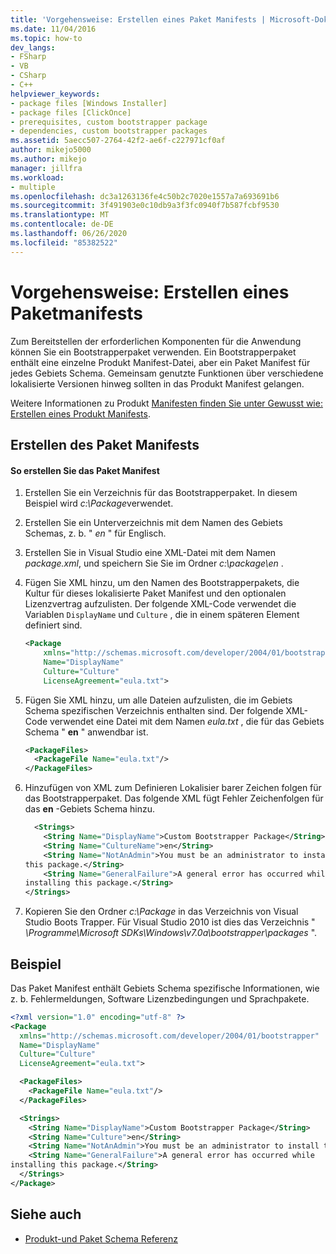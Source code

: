 ```yaml
---
title: 'Vorgehensweise: Erstellen eines Paket Manifests | Microsoft-Dokumentation'
ms.date: 11/04/2016
ms.topic: how-to
dev_langs:
- FSharp
- VB
- CSharp
- C++
helpviewer_keywords:
- package files [Windows Installer]
- package files [ClickOnce]
- prerequisites, custom bootstrapper package
- dependencies, custom bootstrapper packages
ms.assetid: 5aecc507-2764-42f2-ae6f-c227971cf0af
author: mikejo5000
ms.author: mikejo
manager: jillfra
ms.workload:
- multiple
ms.openlocfilehash: dc3a1263136fe4c50b2c7020e1557a7a693691b6
ms.sourcegitcommit: 3f491903e0c10db9a3f3fc0940f7b587fcbf9530
ms.translationtype: MT
ms.contentlocale: de-DE
ms.lasthandoff: 06/26/2020
ms.locfileid: "85382522"
---
```

# <a name="how-to-create-a-package-manifest"></a>Vorgehensweise: Erstellen eines Paketmanifests
Zum Bereitstellen der erforderlichen Komponenten für die Anwendung können Sie ein Bootstrapperpaket verwenden. Ein Bootstrapperpaket enthält eine einzelne Produkt Manifest-Datei, aber ein Paket Manifest für jedes Gebiets Schema. Gemeinsam genutzte Funktionen über verschiedene lokalisierte Versionen hinweg sollten in das Produkt Manifest gelangen.

 Weitere Informationen zu Produkt [Manifesten finden Sie unter Gewusst wie: Erstellen eines Produkt Manifests](../deployment/how-to-create-a-product-manifest.md).

## <a name="create-the-package-manifest"></a>Erstellen des Paket Manifests

#### <a name="to-create-the-package-manifest"></a>So erstellen Sie das Paket Manifest

1. Erstellen Sie ein Verzeichnis für das Bootstrapperpaket. In diesem Beispiel wird *c:\Package*verwendet.

2. Erstellen Sie ein Unterverzeichnis mit dem Namen des Gebiets Schemas, z. b. " *en* " für Englisch.

3. Erstellen Sie in Visual Studio eine XML-Datei mit dem Namen *package.xml*, und speichern Sie Sie im Ordner *c:\package\en* .

4. Fügen Sie XML hinzu, um den Namen des Bootstrapperpakets, die Kultur für dieses lokalisierte Paket Manifest und den optionalen Lizenzvertrag aufzulisten. Der folgende XML-Code verwendet die Variablen `DisplayName` und `Culture` , die in einem späteren Element definiert sind.

    ```xml
    <Package
        xmlns="http://schemas.microsoft.com/developer/2004/01/bootstrapper"
        Name="DisplayName"
        Culture="Culture"
        LicenseAgreement="eula.txt">
    ```

5. Fügen Sie XML hinzu, um alle Dateien aufzulisten, die im Gebiets Schema spezifischen Verzeichnis enthalten sind. Der folgende XML-Code verwendet eine Datei mit dem Namen *eula.txt* , die für das Gebiets Schema " **en** " anwendbar ist.

    ```xml
    <PackageFiles>
      <PackageFile Name="eula.txt"/>
    </PackageFiles>
    ```

6. Hinzufügen von XML zum Definieren Lokalisier barer Zeichen folgen für das Bootstrapperpaket. Das folgende XML fügt Fehler Zeichenfolgen für das **en** -Gebiets Schema hinzu.

    ```xml
      <Strings>
        <String Name="DisplayName">Custom Bootstrapper Package</String>
        <String Name="CultureName">en</String>
        <String Name="NotAnAdmin">You must be an administrator to install
    this package.</String>
        <String Name="GeneralFailure">A general error has occurred while
    installing this package.</String>
    </Strings>
    ```

7. Kopieren Sie den Ordner *c:\Package* in das Verzeichnis von Visual Studio Boots Trapper. Für Visual Studio 2010 ist dies das Verzeichnis " *\Programme\Microsoft SDKs\Windows\v7.0a\bootstrapper\packages* ".

## <a name="example"></a>Beispiel
 Das Paket Manifest enthält Gebiets Schema spezifische Informationen, wie z. b. Fehlermeldungen, Software Lizenzbedingungen und Sprachpakete.

```xml
<?xml version="1.0" encoding="utf-8" ?>
<Package
  xmlns="http://schemas.microsoft.com/developer/2004/01/bootstrapper"
  Name="DisplayName"
  Culture="Culture"
  LicenseAgreement="eula.txt">

  <PackageFiles>
    <PackageFile Name="eula.txt"/>
  </PackageFiles>

  <Strings>
    <String Name="DisplayName">Custom Bootstrapper Package</String>
    <String Name="Culture">en</String>
    <String Name="NotAnAdmin">You must be an administrator to install this package.</String>
    <String Name="GeneralFailure">A general error has occurred while
installing this package.</String>
  </Strings>
</Package>
```

## <a name="see-also"></a>Siehe auch
- [Produkt-und Paket Schema Referenz](../deployment/product-and-package-schema-reference.md)